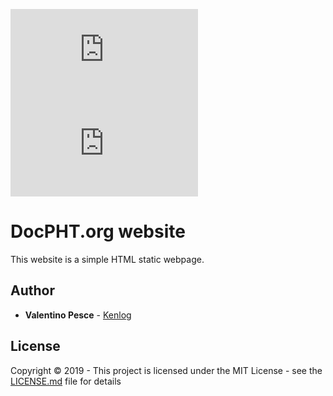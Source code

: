 ![GitHub](https://img.shields.io/github/license/docpht/docpht.org?style=flat-square)
![Website](https://img.shields.io/website/https/docpht.org?style=flat-square)

# DocPHT.org website

This website is a simple HTML static webpage.

## Author

* **Valentino Pesce** - [Kenlog](https://github.com/kenlog)

## License

Copyright © 2019 - This project is licensed under the MIT License - see the [LICENSE.md](LICENSE) file for details 